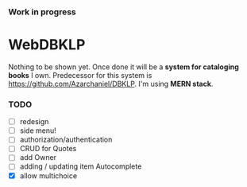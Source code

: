 ### Work in progress
# WebDBKLP

Nothing to be shown yet.
Once done it will be a **system for cataloging books** I own. Predecessor for this system is https://github.com/Azarchaniel/DBKLP.
I'm using **MERN stack**.

### TODO
- [ ] redesign
- [ ] side menu!
- [ ] authorization/authentication
- [ ] CRUD for Quotes
- [ ] add Owner
- [ ] adding / updating item
Autocomplete
- [X] allow multichoice  
